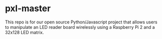 # pxl-master
This repo is for our open source Python/Javascript project that allows users to manipulate an LED reader board wirelessly using a Raspberry Pi 2 and a 32x128 LED matrix.
